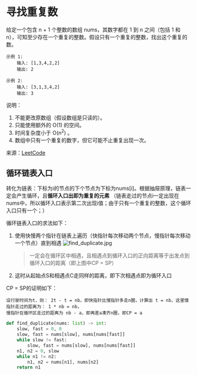 # 寻找重复数
给定一个包含 n + 1 个整数的数组 nums，其数字都在 1 到 n 之间（包括 1 和 n），可知至少存在一个重复的整数。假设只有一个重复的整数，找出这个重复的数。

```
示例 1:
    输入: [1,3,4,2,2]
    输出: 2
    
示例 2:
    输入: [3,1,3,4,2]
    输出: 3
```
    
说明：
1. 不能更改原数组（假设数组是只读的）。
2. 只能使用额外的 O(1) 的空间。
3. 时间复杂度小于 O(n<sup>2</sup>) 。
4. 数组中只有一个重复的数字，但它可能不止重复出现一次。


来源：[LeetCode](https://leetcode-cn.com/problems/find-the-duplicate-number)

## 循环链表入口
转化为链表：下标为i的节点的下个节点为下标为nums[i]。根据抽屉原理，链表一定会产生循环，且**循环入口出即为重复的元素**
（链表走过的节点i一定出现在nums中，所以循环入口表示第二次出现i值；由于只有一个重复的整数，这个循环入口只有一个；）

循环链表入口的求法如下：
1. 使用快慢两个指针在链表上遍历（快指针每次移动两个节点，慢指针每次移动一个节点）直到相遇
    ![find_duplicate.jpg](http://blog.algorithm.akira.ink/images/find_duplicate.jpg)
    > 一定会在循环区中相遇，且相遇点到循环入口的正向距离等于出发点到循环入口的距离（即上图中CP = SP）
2. 这时从起始点S和相遇点C走同样的距离，即下次相遇点即为循环入口

CP = SP的证明如下：
```
设行驶时间为t，则： 2t - t = nb，即快指针比慢指针多走n圈，计算出 t = nb，这里慢指针走过的距离为： 1 * nb = nb，
慢指针在循环区走过的距离为 nb - a，即再差a凑齐n圈，即CP = a
```

```python
def find_duplicate(nums: list) -> int:
    slow, fast = 0, 0
    slow, fast = nums[slow], nums[nums[fast]]
    while slow != fast:
        slow, fast = nums[slow], nums[nums[fast]]
    n1, n2 = 0, slow
    while n1 != n2:
        n1, n2 = nums[n1], nums[n2]
    return n1
```